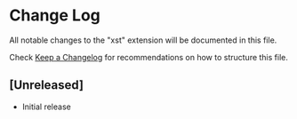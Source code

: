 # Change Log

All notable changes to the "xst" extension will be documented in this file.

Check [Keep a Changelog](http://keepachangelog.com/) for recommendations on how to structure this file.

## [Unreleased]

- Initial release